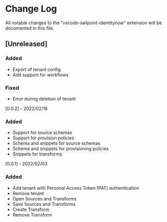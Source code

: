 # Change Log

All notable changes to the "vscode-sailpoint-identitynow" extension will be documented in this file.

## [Unreleased]

### Added
- Export of tenant config
- Add support for workflows

### Fixed
- Error during deletion of tenant


[0.0.2] - 2022/02/16
### Added
- Support for source schemas
- Support for provision policies
- Schema and snippets for source schemas
- Schema and snippets for provisioning policies
- Snippets for transforms

[0.0.1] - 2022/02/03
### Added
- Add tenant with Personal Access Token (PAT) authentication
- Remove tenant
- Open Sources and Transforms
- Save Sources and Transforms
- Create Transform
- Remove Transform